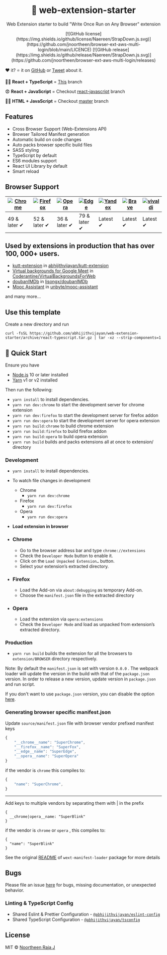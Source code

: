 <h1 align="center">🚀 web-extension-starter</h1>
<p align="center">Web Extension starter to build "Write Once Run on Any Browser" extension</p>
<div align="center">
[![GitHub license](https://img.shields.io/github/license/Naereen/StrapDown.js.svg)](https://github.com/jnoortheen/browser-ext-aws-multi-login/blob/main/LICENCE)
[![GitHub release](https://img.shields.io/github/release/Naereen/StrapDown.js.svg)](https://github.com/jnoortheen/browser-ext-aws-multi-login/releases)

</div>

❤️ it? ⭐️ it on [GitHub](https://github.com/abhijithvijayan/web-extension-starter) or [Tweet](https://twitter.com/intent/tweet?text=Check%20out%20web-extension-starter%21%20by%20%40_abhijithv%0A%0AWeb%20Extension%20starter%20to%20build%20%22Write%20Once%20Run%20on%20Any%20Browser%22%20extension.%20https%3A%2F%2Fgithub.com%2Fabhijithvijayan%2Fweb-extension-starter%0A%0A%23javascript%20%23react%20%23typescript%20%23sass%20%23webextension%20%23chrome%20%23firefox%20%23opera) about it.

🧙‍♂️ **React + TypeScript** = [This](https://github.com/abhijithvijayan/web-extension-starter/tree/react-typescript) branch

😨 **React + JavaScript** = Checkout [react-javascript](https://github.com/abhijithvijayan/web-extension-starter/tree/react-javascript) branch

👶🏼 **HTML + JavaScript** = Checkout [master](https://github.com/abhijithvijayan/web-extension-starter/tree/master) branch

## Features

* Cross Browser Support (Web-Extensions API)
* Browser Tailored Manifest generation
* Automatic build on code changes
* Auto packs browser specific build files
* SASS styling
* TypeScript by default
* ES6 modules support
* React UI Library by default
* Smart reload

## Browser Support

| [![Chrome](https://raw.github.com/alrra/browser-logos/master/src/chrome/chrome_48x48.png)](/) | [![Firefox](https://raw.github.com/alrra/browser-logos/master/src/firefox/firefox_48x48.png)](/) | [![Opera](https://raw.github.com/alrra/browser-logos/master/src/opera/opera_48x48.png)](/) | [![Edge](https://raw.github.com/alrra/browser-logos/master/src/edge/edge_48x48.png)](/) | [![Yandex](https://raw.github.com/alrra/browser-logos/master/src/yandex/yandex_48x48.png)](/) | [![Brave](https://raw.github.com/alrra/browser-logos/master/src/brave/brave_48x48.png)](/) | [![vivaldi](https://raw.github.com/alrra/browser-logos/master/src/vivaldi/vivaldi_48x48.png)](/) |
| --------------------------------------------------------------------------------------------- | ------------------------------------------------------------------------------------------------ | ------------------------------------------------------------------------------------------ | --------------------------------------------------------------------------------------- | --------------------------------------------------------------------------------------------- | ------------------------------------------------------------------------------------------ | ------------------------------------------------------------------------------------------------ |
| 49 & later ✔                                                                                  | 52 & later ✔                                                                                     | 36 & later ✔                                                                               | 79 & later ✔                                                                            | Latest ✔                                                                                      | Latest ✔                                                                                   | Latest ✔                                                                                         |

## Used by extensions in production that has over 100, 000+ users.

* [kutt-extension](https://chrome.google.com/webstore/detail/kutt/pklakpjfiegjacoppcodencchehlfnpd) in [abhijithvijayan/kutt-extension](https://github.com/abhijithvijayan/kutt-extension)
* [Virtual backgrounds for Google Meet](https://chrome.google.com/webstore/detail/virtual-backgrounds-for-g/ghlkgnalbbkgpdlodjlackgjehofahoc) in [Coderantine/VirtualBackgroundsForWeb](https://github.com/Coderantine/VirtualBackgroundsForWeb)
* [doubanIMDb](https://chrome.google.com/webstore/detail/doubanimdb/nfibbjnhkbjlgjaojglmmibdjicidini) in [lisongx/doubanIMDb](https://github.com/lisongx/doubanIMDb)
* [Mooc Assistant](https://chrome.google.com/webstore/detail/mooc-assistant/oebggekgendmoeedkkdkdcdbmfbfeldc) in [unbyte/mooc-assistant](https://github.com/unbyte/mooc-assistant)

and many more...

## Use this template

Create a new directory and run

``` 
curl -fsSL https://github.com/abhijithvijayan/web-extension-starter/archive/react-typescript.tar.gz | tar -xz --strip-components=1
```

## 🚀 Quick Start

Ensure you have

* [Node.js](https://nodejs.org) 10 or later installed
* [Yarn](https://yarnpkg.com) v1 or v2 installed

Then run the following:

* `yarn install` to install dependencies.
* `yarn run dev:chrome` to start the development server for chrome extension
* `yarn run dev:firefox` to start the development server for firefox addon
* `yarn run dev:opera` to start the development server for opera extension
* `yarn run build:chrome` to build chrome extension
* `yarn run build:firefox` to build firefox addon
* `yarn run build:opera` to build opera extension
* `yarn run build` builds and packs extensions all at once to extension/ directory

### Development

* `yarn install` to install dependencies.
* To watch file changes in development

  + Chrome
    - `yarn run dev:chrome`
  + Firefox
    - `yarn run dev:firefox`
  + Opera
    - `yarn run dev:opera`
* **Load extension in browser**

* ### Chrome

  + Go to the browser address bar and type `chrome://extensions`
  + Check the `Developer Mode` button to enable it.
  + Click on the `Load Unpacked Extension…` button.
  + Select your extension’s extracted directory.

* ### Firefox

  + Load the Add-on via `about:debugging` as temporary Add-on.
  + Choose the `manifest.json` file in the extracted directory

* ### Opera

  + Load the extension via `opera:extensions`
  + Check the `Developer Mode` and load as unpacked from extension’s extracted directory.

### Production

* `yarn run build` builds the extension for all the browsers to `extension/BROWSER` directory respectively.

Note: By default the `manifest.json` is set with version `0.0.0` . The webpack loader will update the version in the build with that of the `package.json` version. In order to release a new version, update version in `package.json` and run script.

If you don't want to use `package.json` version, you can disable the option [here](https://github.com/abhijithvijayan/web-extension-starter/blob/e10158c4a49948dea9fdca06592876d9ca04e028/webpack.config.js#L79).

### Generating browser specific manifest.json

Update `source/manifest.json` file with browser vendor prefixed manifest keys

``` js
{
    "__chrome__name": "SuperChrome",
    "__firefox__name": "SuperFox",
    "__edge__name": "SuperEdge",
    "__opera__name": "SuperOpera"
}
```

if the vendor is `chrome` this compiles to:

``` js
{
    "name": "SuperChrome",
}
```

---

Add keys to multiple vendors by separating them with | in the prefix

``` 
{
  __chrome|opera__name: "SuperBlink"
}
```

if the vendor is `chrome` or `opera` , this compiles to:

``` 
{
  "name": "SuperBlink"
}
```

See the original [README](https://github.com/abhijithvijayan/wext-manifest-loader) of `wext-manifest-loader` package for more details

## Bugs

Please file an issue [here](https://github.com/abhijithvijayan/web-extension-starter/issues/new) for bugs, missing documentation, or unexpected behavior.

### Linting & TypeScript Config

* Shared Eslint & Prettier Configuration - [ `@abhijithvijayan/eslint-config` ](https://www.npmjs.com/package/@abhijithvijayan/eslint-config)
* Shared TypeScript Configuration - [ `@abhijithvijayan/tsconfig` ](https://www.npmjs.com/package/@abhijithvijayan/tsconfig)

## License

MIT © [Noortheen Raja J](https://github.com/jnoortheen/)
